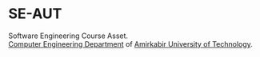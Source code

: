 # SE-AUT
Software Engineering Course Asset.<br>
[Computer Engineering Department](https://ceit.aut.ac.ir/) of [Amirkabir University of Technology](https://aut.ac.ir/).
